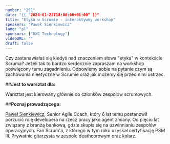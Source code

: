 ```yaml
---
number: "291"
date: "{{ "2024-01-22T18:00:00+01:00" }}"
title: "Etyka w Scrumie - interaktywny workshop"
speakers: "Paweł Sienkiewicz"
lang: "pl"
sponsors: ["DXC Technology"]
videoURL: ""
draft: false
---
```



Czy zastanawiałaś się kiedyś nad znaczeniem słowa "etyka" w kontekście Scruma? Jeżeli tak to bardzo serdecznie zapraszam na workshop poświęcony temu zagadnieniu. Odpowiemy sobie na pytanie czym są zachowania nieetyczne w Scrumie oraz jak możemy się przed nimi ustrzec.

##**Jest to warsztat dla:**

Warsztat jest kierowany głównie do członków zespołów scrumowych.

##**Poznaj prowadzącego:**

<a href="https://www.linkedin.com/in/paweljansienkiewicz/" target="_blank">Paweł Sienkiewicz</a>, Senior Agile Coach, który 6 lat temu postanowił porzucić rolę developera na rzecz pracy jako agent zmiany. Od pięciu lat związany z branżą bankową, gdzie skupia się na uzwinnianiu zespołów operacyjnych. Fan Scrum'a, z którego w tym roku uzyskał certyfikację PSM III. Prywatnie gitarzysta w zespole deathcorowym oraz kolarz. 

